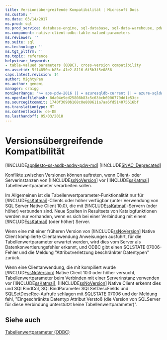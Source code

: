```yaml
---
title: Versionsübergreifende Kompatibilität | Microsoft Docs
ms.custom: ''
ms.date: 03/14/2017
ms.prod: sql
ms.prod_service: database-engine, sql-database, sql-data-warehouse, pdw
ms.component: native-client-odbc-table-valued-parameters
ms.reviewer: ''
ms.suite: sql
ms.technology: ''
ms.tgt_pltfrm: ''
ms.topic: reference
helpviewer_keywords:
- table-valued parameters (ODBC), cross-version compatibility
ms.assetid: 5f14850b-b85c-41e2-8116-6f5b3f5e0856
caps.latest.revision: 14
author: MightyPen
ms.author: genemi
manager: craigg
monikerRange: '>= aps-pdw-2016 || = azuresqldb-current || = azure-sqldw-latest || >= sql-server-2016 || = sqlallproducts-allversions'
ms.openlocfilehash: 8da04e9ed25808b83c5c63bcb6906770dd1e53cc
ms.sourcegitcommit: 1740f3090b168c0e809611a7aa6fd514075616bf
ms.translationtype: MT
ms.contentlocale: de-DE
ms.lasthandoff: 05/03/2018
---
```

# <a name="cross-version-compatibility"></a>Versionsübergreifende Kompatibilität
[!INCLUDE[appliesto-ss-asdb-asdw-pdw-md](../../includes/appliesto-ss-asdb-asdw-pdw-md.md)]
[!INCLUDE[SNAC_Deprecated](../../includes/snac-deprecated.md)]

  Konflikte zwischen Versionen können auftreten, wenn Client- oder Serverinstanzen von [!INCLUDE[ssNoVersion](../../includes/ssnoversion-md.md)] vor [!INCLUDE[ssKatmai](../../includes/sskatmai-md.md)] Tabellenwertparameter verarbeiten sollen.  
  
 Im Allgemeinen ist die Tabellenwertparameter-Funktionalität nur für [!INCLUDE[ssKatmai](../../includes/sskatmai-md.md)]-Clients oder höher verfügbar (unter Verwendung von SQL Server Native Client 10.0), die mit [!INCLUDE[ssKatmai](../../includes/sskatmai-md.md)]-Servern (oder höher) verbunden sind. Neue Spalten in Resultsets von Katalogfunktionen werden nur vorhanden, wenn es sich bei einer Verbindung mit einem [!INCLUDE[ssKatmai](../../includes/sskatmai-md.md)] (oder höher) Server.  
  
 Wenn eine mit einer früheren Version von [!INCLUDE[ssNoVersion](../../includes/ssnoversion-md.md)] Native Client kompilierte Clientanwendung Anweisungen ausführt, für die Tabellenwertparameter erwartet werden, wird dies vom Server als Datenkonvertierungsfehler erkannt, und ODBC gibt einen SQLSTATE 07006-Fehler und die Meldung "Attributverletzung beschränkter Datentypen" zurück.  
  
 Wenn eine Clientanwendung, die mit kompiliert wurde [!INCLUDE[ssNoVersion](../../includes/ssnoversion-md.md)] Native Client 10.0 oder höher versucht, Tabellenwertparameter beim Verbinden mit einer Serverinstanz verwenden vor [!INCLUDE[ssKatmai](../../includes/sskatmai-md.md)], [!INCLUDE[ssNoVersion](../../includes/ssnoversion-md.md)] Native Client erkennt dies und SQLBindCol, SQLBindParameter SQLSetDescFields und SQLSetDescRec-Aufrufe schlagen mit SQLSTATE 07006 und der Meldung fehl, "Eingeschränkte Datentyp Attribut Verstoß (die Version von SQLServer für diese Verbindung unterstützt keine Tabellenwertparameter)".  
  
## <a name="see-also"></a>Siehe auch  
 [Tabellenwertparameter &#40;ODBC&#41;](../../relational-databases/native-client-odbc-table-valued-parameters/table-valued-parameters-odbc.md)  
  
  
